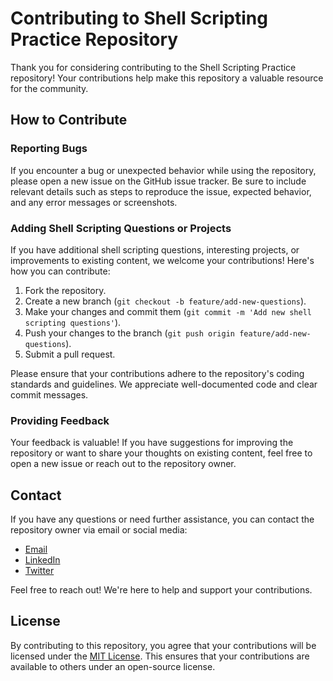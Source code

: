 # Contributing to Shell Scripting Practice Repository

Thank you for considering contributing to the Shell Scripting Practice repository! Your contributions help make this repository a valuable resource for the community.

## How to Contribute

### Reporting Bugs

If you encounter a bug or unexpected behavior while using the repository, please open a new issue on the GitHub issue tracker. Be sure to include relevant details such as steps to reproduce the issue, expected behavior, and any error messages or screenshots.

### Adding Shell Scripting Questions or Projects

If you have additional shell scripting questions, interesting projects, or improvements to existing content, we welcome your contributions! Here's how you can contribute:

1. Fork the repository.
2. Create a new branch (`git checkout -b feature/add-new-questions`).
3. Make your changes and commit them (`git commit -m 'Add new shell scripting questions'`).
4. Push your changes to the branch (`git push origin feature/add-new-questions`).
5. Submit a pull request.

Please ensure that your contributions adhere to the repository's coding standards and guidelines. We appreciate well-documented code and clear commit messages.

### Providing Feedback

Your feedback is valuable! If you have suggestions for improving the repository or want to share your thoughts on existing content, feel free to open a new issue or reach out to the repository owner.



## Contact

If you have any questions or need further assistance, you can contact the repository owner via email or social media:

-  [Email](mailto:07abhiyadav7@gmail.com)
-  [LinkedIn](https://linkedin.com/in/7abhishek-yadav)
-  [Twitter](https://x.com/GyanniInsaan)

Feel free to reach out! We're here to help and support your contributions.

## License

By contributing to this repository, you agree that your contributions will be licensed under the [MIT License](LICENSE). This ensures that your contributions are available to others under an open-source license.

